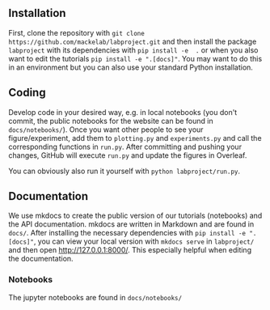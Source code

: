 
## Installation

First, clone the repository with `git clone https://github.com/mackelab/labproject.git` and then install the package `labproject` with its dependencies with `pip install -e 
.` or when you also want to edit the tutorials `pip install -e ".[docs]"`. 
You may want to do this in an environment but you can also use your standard Python installation. 

## Coding

Develop code in your desired way, e.g. in local notebooks (you don't commit, the public notebooks for the website can be found in `docs/notebooks/`). 
Once you want other people to see your figure/experiment, add them to `plotting.py` and `experiments.py` and call the corresponding functions in `run.py`. 
After committing and pushing your changes, GitHub will execute `run.py` and update the figures in Overleaf. 

You can obviously also run it yourself with `python labproject/run.py`.

## Documentation

We use mkdocs to create the public version of our tutorials (notebooks) and the API documentation. mkdocs are written in Markdown and are found in `docs/`. 
After installing the necessary dependencies with `pip install -e ".[docs]"`, you can view your local version with `mkdocs serve` in `labproject/` and then open http://127.0.0.1:8000/. 
This especially helpful when editing the documentation. 

### Notebooks
The jupyter notebooks are found in `docs/notebooks/`
